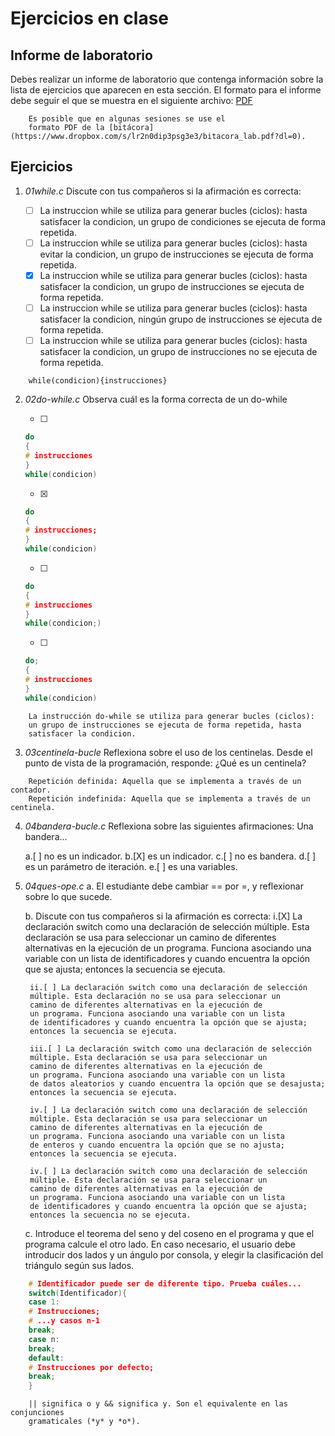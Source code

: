 # Ejercicios en clase

## Informe de laboratorio

Debes realizar un informe de laboratorio que contenga información sobre la 
lista de ejercicios que aparecen en esta sección. El formato para el informe 
debe seguir el que se muestra en el siguiente archivo:
[PDF](https://www.dropbox.com/s/su6eq5njqy4vvmr/gral-templete.pdf?dl=0)

~~~
	Es posible que en algunas sesiones se use el 
	formato PDF de la [bitácora](https://www.dropbox.com/s/lr2n0dip3psg3e3/bitacora_lab.pdf?dl=0). 
~~~

## Ejercicios

1. *01while.c* Discute con tus compañeros si la afirmación es correcta:
	
	- [ ] La instruccion while se utiliza para generar bucles (ciclos):
	hasta satisfacer la condicion, un grupo de condiciones se 
	ejecuta de forma repetida.
	- [ ] La instruccion while se utiliza para generar bucles (ciclos):
	hasta evitar la condicion, un grupo de instrucciones se 
	ejecuta de forma repetida.
	- [X] La instruccion while se utiliza para generar bucles (ciclos):
	hasta satisfacer la condicion, un grupo de instrucciones se 
	ejecuta de forma repetida.
	- [ ] La instruccion while se utiliza para generar bucles (ciclos):
	hasta satisfacer la condicion, ningún grupo de instrucciones se 
	ejecuta de forma repetida.
	- [ ] La instruccion while se utiliza para generar bucles (ciclos):
	hasta satisfacer la condicion, un grupo de instrucciones no se 
	ejecuta de forma repetida.

~~~
	while(condicion){instrucciones}
~~~

2. *02do-while.c* Observa cuál es la forma correcta de un do-while

	- [ ]
	```C 
	do 
	{
	# instrucciones
	}
	while(condicion)
	```
	- [X]
	```C 
	do 
	{
	# instrucciones;
	}
	while(condicion)
	```
	- [ ]
	```C 
	do 
	{
	# instrucciones
	}
	while(condicion;)
	```
	- [ ]
	```C 
	do; 
	{
	# instrucciones
	}
	while(condicion)
	```


~~~
	La instrucción do-while se utiliza para generar bucles (ciclos):
	un grupo de instrucciones se ejecuta de forma repetida, hasta 
	satisfacer la condicion.
~~~


3. *03centinela-bucle* Reflexiona sobre el uso de los centinelas. Desde 
	el punto de vista de la programación, responde:	¿Qué es un centinela?

	
~~~
	Repetición definida: Aquella que se implementa a través de un contador.
	Repetición indefinida: Aquella que se implementa a través de un centinela.

~~~

4. *04bandera-bucle.c* Reflexiona sobre las siguientes afirmaciones: Una bandera...

	a.[ ] no es un indicador.
	b.[X] es un indicador.
	c.[ ] no es bandera.
	d.[ ] es un parámetro de iteración.
	e.[ ] es una variables.

4. *04ques-ope.c* 
	a. El estudiante debe cambiar == por =, y reflexionar sobre lo que sucede.

	b. Discute con tus compañeros si la afirmación es correcta:
		i.[X] La declaración switch como una declaración de selección 
		múltiple. Esta declaración se usa para seleccionar un 
		camino de diferentes alternativas en la ejecución de 
		un programa. Funciona asociando una variable con un lista 
		de identificadores y cuando encuentra la opción que se ajusta; 
		entonces la secuencia se ejecuta.

		ii.[ ] La declaración switch como una declaración de selección 
		múltiple. Esta declaración no se usa para seleccionar un 
		camino de diferentes alternativas en la ejecución de 
		un programa. Funciona asociando una variable con un lista 
		de identificadores y cuando encuentra la opción que se ajusta; 
		entonces la secuencia se ejecuta.

		iii.[ ] La declaración switch como una declaración de selección 
		múltiple. Esta declaración se usa para seleccionar un 
		camino de diferentes alternativas en la ejecución de 
		un programa. Funciona asociando una variable con un lista 
		de datos aleatorios y cuando encuentra la opción que se desajusta; 
		entonces la secuencia se ejecuta.

		iv.[ ] La declaración switch como una declaración de selección 
		múltiple. Esta declaración se usa para seleccionar un 
		camino de diferentes alternativas en la ejecución de 
		un programa. Funciona asociando una variable con un lista 
		de enteros y cuando encuentra la opción que se no ajusta; 
		entonces la secuencia se ejecuta.

		iv.[ ] La declaración switch como una declaración de selección 
		múltiple. Esta declaración se usa para seleccionar un 
		camino de diferentes alternativas en la ejecución de 
		un programa. Funciona asociando una variable con un lista 
		de identificadores y cuando encuentra la opción que se ajusta; 
		entonces la secuencia no se ejecuta.

	c. Introduce el teorema del seno y  del coseno en el programa 
	y que el programa calcule el otro lado. 
	En caso necesario, el usuario debe introducir dos lados y un ángulo 
	por consola, y elegir la clasificación del triángulo según sus lados. 



```C
	# Identificador puede ser de diferente tipo. Prueba cuáles...
	switch(Identificador){
	case 1:
	# Instrucciones;
	# ...y casos n-1
	break;
	case n:
	break;
	default: 
	# Instrucciones por defecto;
	break;	
	}

```

	


~~~
	|| significa o y && significa y. Son el equivalente en las conjunciones 
	gramaticales (*y* y *o*).
~~~


